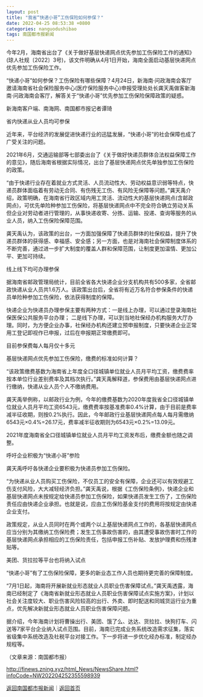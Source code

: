 ```yaml
---
layout: post
title: "我省“快递小哥”工伤保险如何参保？"
date: 2022-04-25 08:53:38 +0800
categories: nanguodushibao
tags: 南国都市报新闻
---
```

<p>今年2月，海南省出台了《关于做好基层快递网点优先参加工伤保险工作的通知》(琼人社规〔2022〕3号)，该文件明确从4月1日开始，海南全面启动基层快递网点优先参加工伤保险工作。</p><p>“快递小哥”如何参保？工伤保险有哪些保障？4月24日，新海南·问政海南会客厅邀请海南省社会保险服务中心(医疗保险服务中心)申报受理处处长龚天禹做客新海南·问政海南会客厅，解答关于“快递小哥”优先参加工伤保险保障政策的疑惑。</p><p>新海南客户端、南海网、南国都市报记者谭琦</p><p>省内快递从业人员均可参保</p><p>近年来，平台经济的发展促进快递行业的迅猛发展，“快递小哥”的社会保障也成了广受关注的问题。</p><p>2021年6月，交通运输部等七部委出台了《关于做好快递员群体合法权益保障工作的意见》，随后海南省根据实际情况，出台了基层快递网点优先单独参加工伤保险的政策。</p><p>“由于快递行业存在着就业方式灵活、人员流动性大、劳动权益意识弱等特点，快递员群体面临着有劳动无合同、有伤残无工伤、有风险无保障等问题。”龚天禹介绍，政策明确，在海南省行政区域内用工灵活、流动性大的基层快递网点(含邮政网点)，可优先单险种参加工伤保险，将基层快递网点中不完全符合确立劳动关系但企业对劳动者进行管理的，从事快递收寄、分拣、运输、投递、查询等服务的从业人员，纳入工伤保险保障范围。</p><p>龚天禹认为，该政策的出台，一方面加强保障了快递员群体的社保权益，提升了快递员群体的获得感、幸福感、安全感；另一方面，也是对海南社会保障制度体系的不断完善，通过进一步扩大制度的覆盖人群和保障范围，让制度更加温情、更加公平、更加可持续。</p><p>线上线下均可办理参保</p><p>据海南省邮政管理局统计，目前全省各大快递企业分支机构共有500多家，全省邮政快递从业人员共1.6万人。该政策出台后，全省将有近万名符合参保条件的快递员单险种参加工伤保险，依法获得制度的保障。</p><p>快递企业为快递员办理参保主要有两种方式：一是线上办理，可以通过登录海南社保医保公共服务平台办理； 二是线下办理，可以到当地社保经办机构服务大厅办理。同时，为方便企业办事，社保经办机构还建立预申报制度，只要快递企业正常用工登记即视作已申报，过后在申报期正常缴费即可。</p><p>目前参保费每人每月仅十多元</p><p>基层快递网点优先参加工伤保险，缴费的标准如何计算？</p><p>“该政策缴费基数为海南省上年度全口径城镇单位就业人员月平均工资，缴费费率按本单位行业差别费率及其档次执行。”龚天禹解释道，参保费用由基层快递网点进行缴纳，快递从业人员个人不缴纳费用。</p><p>龚天禹举例称，以邮政行业为例，今年的缴费基数为2020年度我省全口径城镇单位就业人员月平均工资6543元，缴费费率按基准费率0.4%计算，由于目前是费率减半征收期，则按0.2%执行。因此，今年邮政行业基层快递网点每人每月需缴纳6543元×0.4%=26.17元，费率减半征收期则为6543元×0.2%=13.09元。</p><p>2021年度海南省全口径城镇单位就业人员月平均工资发布后，缴费金额也随之调整。</p><p>呼吁企业积极为“快递小哥”参险</p><p>龚天禹呼吁各快递企业要积极为快递员参加工伤保险。</p><p>“为快递从业人员购买工伤保险，不仅员工的安全有保障，企业还可以有效规避工伤支付风险，大大减轻经济负担。”龚天禹说，根据《工伤保险条例》，快递企业和基层快递网点未按规定给快递员参加工伤保险，如果快递员发生工伤了，工伤保险责任应由快递企业承担。也就是说，应由工伤保险基金支付的费用将按规定由快递企业支付。</p><p>政策规定，从业人员同时在两个或两个以上基层快递网点工作的，各基层快递网点应当分别为其缴纳工伤保险费；发生工伤事故伤害的，由其遭受事故伤害时工作的基层快递网点承担相应的工伤保险责任，包括申报工伤补贴、发放护理费和伤残津贴等。</p><p>美团、货拉拉等平台也将纳入试点</p><p>“快递小哥”有了工伤保险保障，更多的新业态工作人员也期待更完善的保障制度。</p><p>“7月1日起，海南将开展新就业形态就业人员职业伤害保障试点。”龚天禹透露，海南已经制定了《海南省新就业形态就业人员职业伤害保障试点实施方案》，计划以社会关注度较大、职业伤害风险较高的出行、外卖、即时配送和同城货运行业为重点，优先解决新就业形态就业人员职业伤害保障问题。</p><p>据介绍，今年海南计划将曹操出行、美团、饿了么、达达、货拉拉、快狗打车、闪送等7家平台企业纳入试点范围。目前，海南已完成业务系统改造需求征集，落实省级集中系统改造及社税平台对接工作。下一步将进一步优化经办标准，制定经办规程等。</p><p class="em_media">（文章来源：南国都市报）</p>

<http://finews.zning.xyz/html_News/NewsShare.html?infoCode=NW202204252355598939>

[返回南国都市报新闻](//finews.withounder.com/category/nanguodushibao.html)｜[返回首页](//finews.withounder.com/)